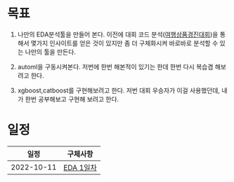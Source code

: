 # 목표
1. 나만의 EDA분석툴을 만들어 본다. 이전에 대회 코드 분석([여행상품경진대회](https://github.com/stockmanager1/AI-TIL/tree/main/dacon/%EC%97%AC%ED%96%89%EC%83%81%ED%92%88%EA%B2%BD%EC%A7%84%EB%8C%80%ED%9A%8C))을 통해서 몇가지 인사이트를 얻은 것이 있지만 좀 더 구체화시켜 바로바로 분석할 수 있는 나만의 툴을 만든다.

2. automl을 구동시켜본다. 저번에 한번 해본적이 있기는 한데 한번 다시 복습겸 해보려고 한다.

3. xgboost,catboost를 구현해보려고 한다. 저번 대회 우승자가 이걸 사용했던데, 내가 한번 공부해보고 구현해 보려고 한다.

# 일정
|일정|구체사항|
|------|---|
|2022-10-11|[EDA 1일차](https://github.com/stockmanager1/toy-project/tree/main/%EC%A0%9C%EC%A3%BC%EB%8F%84%20%EB%8F%84%EB%A1%9C%20%EA%B5%90%ED%86%B5%EB%9F%89%20%EC%98%88%EC%B8%A1%20AI%20%EA%B2%BD%EC%A7%84%EB%8C%80%ED%9A%8C/10%EC%9B%94%2011%EC%9D%BC%201%EC%9D%BC%EC%B0%A8)|


